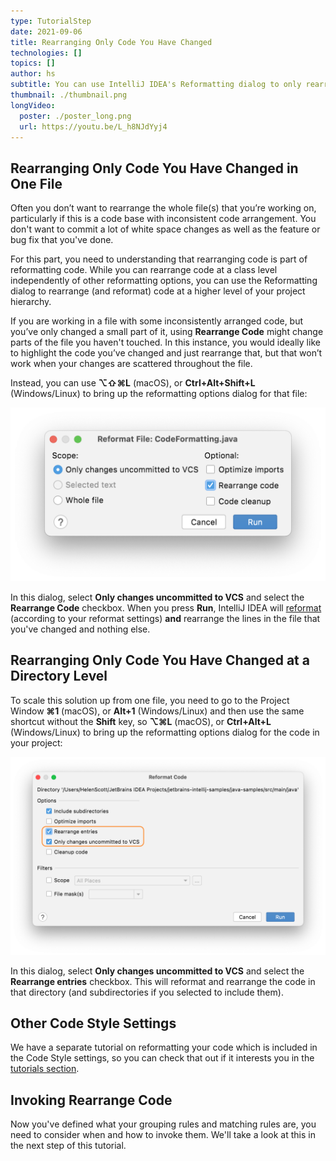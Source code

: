 ```yaml
---
type: TutorialStep
date: 2021-09-06
title: Rearranging Only Code You Have Changed
technologies: []
topics: []
author: hs
subtitle: You can use IntelliJ IDEA's Reformatting dialog to only rearrange code that you've changed 
thumbnail: ./thumbnail.png
longVideo:
  poster: ./poster_long.png
  url: https://youtu.be/L_h8NJdYyj4
---
```


## Rearranging Only Code You Have Changed in One File
Often you don’t want to rearrange the whole file(s) that you’re working on, particularly if this is a code base with inconsistent code arrangement. You don't want to commit a lot of white space changes as well as the feature or bug fix that you've done. 

For this part, you need to understanding that rearranging code is part of reformatting code. While you can rearrange code at a class level independently of other reformatting options, you can use the Reformatting dialog to rearrange (and reformat) code at a higher level of your project hierarchy.  

If you are working in a file with some inconsistently arranged code, but you’ve only changed a small part of it, using **Rearrange Code** might change parts of the file you haven't touched. In this instance, you would ideally like to highlight the code you’ve changed and just rearrange that, but that won’t work when your changes are scattered throughout the file.

Instead, you can use **⌥⇧⌘L** (macOS), or **Ctrl+Alt+Shift+L** (Windows/Linux) to bring up the reformatting options dialog for that file:

![Rearrange Code that you've changed](rearrange-code-reformat-dialog.png)

In this dialog, select **Only changes uncommitted to VCS** and select the **Rearrange Code** checkbox. When you press **Run**, IntelliJ IDEA will [reformat](https://www.jetbrains.com/help/idea/reformat-file-dialog.html) (according to your reformat settings) **and** rearrange the lines in the file that you've changed and nothing else.

## Rearranging Only Code You Have Changed at a Directory Level
To scale this solution up from one file, you need to go to the Project Window **⌘1** (macOS), or **Alt+1** (Windows/Linux) and then use the same shortcut without the **Shift** key, so **⌥⌘L** (macOS), or **Ctrl+Alt+L** (Windows/Linux) to bring up the reformatting options dialog for the code in your project:

![Reformat and Rearrange Code Before Commit](reformat-rearrange-code.png)

In this dialog, select **Only changes uncommitted to VCS** and select the **Rearrange entries** checkbox. This will reformat and rearrange the code in that directory (and subdirectories if you selected to include them).

## Other Code Style Settings
We have a separate tutorial on reformatting your code which is included in the Code Style settings, so you can check that out if it interests you in the [tutorials section](https://www.jetbrains.com/idea/guide/tutorials/).

## Invoking Rearrange Code
Now you've defined what your grouping rules and matching rules are, you need to consider when and how to invoke them. We'll take a look at this in the next step of this tutorial.
